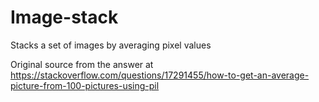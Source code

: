 # Image-stack


Stacks a set of images by averaging pixel values

Original source from the answer at https://stackoverflow.com/questions/17291455/how-to-get-an-average-picture-from-100-pictures-using-pil
